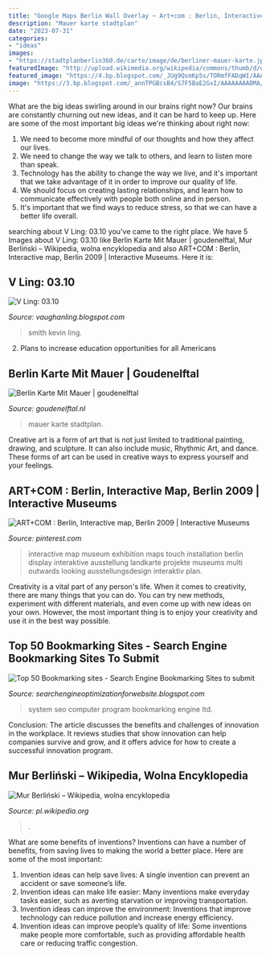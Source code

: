 ```yaml
---
title: "Google Maps Berlin Wall Overlay ~ Art+com : Berlin, Interactive Map, Berlin 2009"
description: "Mauer karte stadtplan"
date: "2023-07-31"
categories:
- "ideas"
images:
- "https://stadtplanberlin360.de/carte/image/de/berliner-mauer-karte.jpg"
featuredImage: "http://upload.wikimedia.org/wikipedia/commons/thumb/d/d4/West_and_East_Berlin.svg/330px-West_and_East_Berlin.svg.png"
featured_image: "https://4.bp.blogspot.com/_JUg9QsmKp5s/TORmfFADqWI/AAAAAAAACCI/QVLZbMQGkiM/s000/c-logo.png"
image: "https://3.bp.blogspot.com/_annTPGBcsB4/S7F5BaE2GxI/AAAAAAAADMA/CSxAj4s5-mw/s1600/S5000931.JPG"
---
```



What are the big ideas swirling around in our brains right now?
Our brains are constantly churning out new ideas, and it can be hard to keep up. Here are some of the most important big ideas we're thinking about right now: 
1. We need to become more mindful of our thoughts and how they affect our lives. 
2. We need to change the way we talk to others, and learn to listen more than speak. 
3. Technology has the ability to change the way we live, and it's important that we take advantage of it in order to improve our quality of life. 
4. We should focus on creating lasting relationships, and learn how to communicate effectively with people both online and in person. 
5. It's important that we find ways to reduce stress, so that we can have a better life overall.

	

		
searching about V Ling: 03.10 you've came to the right place. We have 5 Images about V Ling: 03.10 like Berlin Karte Mit Mauer | goudenelftal, Mur Berliński – Wikipedia, wolna encyklopedia and also ART+COM : Berlin, Interactive map, Berlin 2009 | Interactive Museums. Here it is:
		
    
## V Ling: 03.10

<img loading=lazy src="https://3.bp.blogspot.com/_annTPGBcsB4/S7F5BaE2GxI/AAAAAAAADMA/CSxAj4s5-mw/s1600/S5000931.JPG" onerror="this.onerror=null;this.src='https://tse3.mm.bing.net/th?id=OIP.t_KqdiMcv9rlgMLfpL6eRwHaFj&amp;pid=15.1';" alt="V Ling: 03.10">

_Source: vaughanling.blogspot.com_

>smith kevin ling. 

	

2. Plans to increase education opportunities for all Americans 

    
## Berlin Karte Mit Mauer | Goudenelftal

<img loading=lazy src="https://stadtplanberlin360.de/carte/image/de/berliner-mauer-karte.jpg" onerror="this.onerror=null;this.src='https://tse4.mm.bing.net/th?id=OIP.t-MFdkXA5pREQjnUEXJ_mQHaFJ&amp;pid=15.1';" alt="Berlin Karte Mit Mauer | goudenelftal">

_Source: goudenelftal.nl_

>mauer karte stadtplan. 

	

Creative art is a form of art that is not just limited to traditional painting, drawing, and sculpture. It can also include music, Rhythmic Art, and dance. These forms of art can be used in creative ways to express yourself and your feelings.

    
## ART+COM : Berlin, Interactive Map, Berlin 2009 | Interactive Museums

<img loading=lazy src="https://s-media-cache-ak0.pinimg.com/564x/ae/d0/55/aed05553251b992b056c78a8959cc6d1.jpg" onerror="this.onerror=null;this.src='https://tse4.mm.bing.net/th?id=OIP.9GCC33TLzpUZoU0q9RXpWAHaE2&amp;pid=15.1';" alt="ART+COM : Berlin, Interactive map, Berlin 2009 | Interactive Museums">

_Source: pinterest.com_

>interactive map museum exhibition maps touch installation berlin display interaktive ausstellung landkarte projekte museums multi outwards looking ausstellungsdesign interaktiv plan. 

	

Creativity is a vital part of any person's life. When it comes to creativity, there are many things that you can do. You can try new methods, experiment with different materials, and even come up with new ideas on your own. However, the most important thing is to enjoy your creativity and use it in the best way possible.

    
## Top 50 Bookmarking Sites - Search Engine Bookmarking Sites To Submit

<img loading=lazy src="https://4.bp.blogspot.com/_JUg9QsmKp5s/TORmfFADqWI/AAAAAAAACCI/QVLZbMQGkiM/s000/c-logo.png" onerror="this.onerror=null;this.src='https://tse2.mm.bing.net/th?id=OIP.J10aiHzLkwrD_CLxrJVukwAAAA&amp;pid=15.1';" alt="Top 50 Bookmarking sites - Search Engine Bookmarking Sites to submit">

_Source: searchengineoptimizationforwebsite.blogspot.com_

>system seo computer program bookmarking engine ltd. 

	

Conclusion:
The article discusses the benefits and challenges of innovation in the workplace. It reviews studies that show innovation can help companies survive and grow, and it offers advice for how to create a successful innovation program.

    
## Mur Berliński – Wikipedia, Wolna Encyklopedia

<img loading=lazy src="http://upload.wikimedia.org/wikipedia/commons/thumb/d/d4/West_and_East_Berlin.svg/330px-West_and_East_Berlin.svg.png" onerror="this.onerror=null;this.src='https://tse2.mm.bing.net/th?id=OIP.Ej4bz1HHoFo5OO5xfQDNhQAAAA&amp;pid=15.1';" alt="Mur Berliński – Wikipedia, wolna encyklopedia">

_Source: pl.wikipedia.org_

>. 

	

What are some benefits of inventions?
Inventions can have a number of benefits, from saving lives to making the world a better place. Here are some of the most important: 
1. Invention ideas can help save lives: A single invention can prevent an accident or save someone’s life. 
2. Invention ideas can make life easier: Many inventions make everyday tasks easier, such as averting starvation or improving transportation. 
3. Invention ideas can improve the environment: Inventions that improve technology can reduce pollution and increase energy efficiency. 
4. Invention ideas can improve people’s quality of life: Some inventions make people more comfortable, such as providing affordable health care or reducing traffic congestion.

